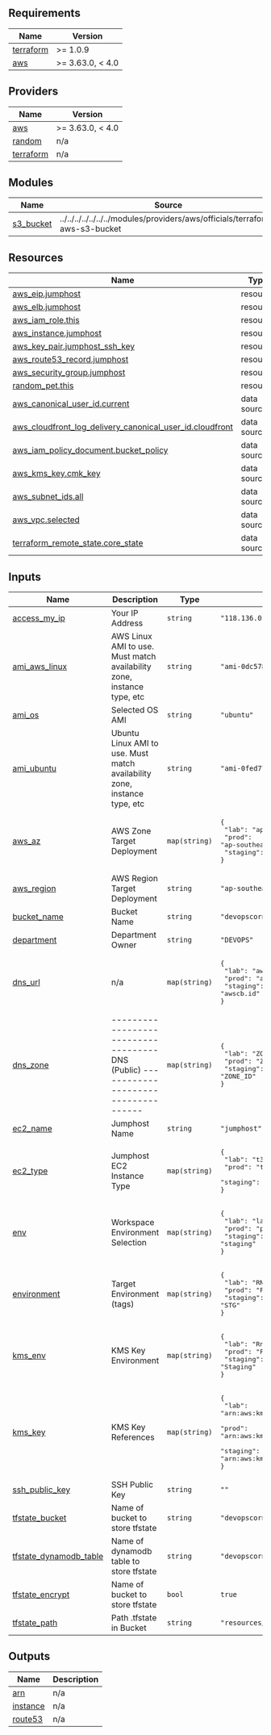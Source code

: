 <!-- BEGIN_TF_DOCS -->
## Requirements

| Name | Version |
|------|---------|
| <a name="requirement_terraform"></a> [terraform](#requirement\_terraform) | >= 1.0.9 |
| <a name="requirement_aws"></a> [aws](#requirement\_aws) | >= 3.63.0, < 4.0 |

## Providers

| Name | Version |
|------|---------|
| <a name="provider_aws"></a> [aws](#provider\_aws) | >= 3.63.0, < 4.0 |
| <a name="provider_random"></a> [random](#provider\_random) | n/a |
| <a name="provider_terraform"></a> [terraform](#provider\_terraform) | n/a |

## Modules

| Name | Source | Version |
|------|--------|---------|
| <a name="module_s3_bucket"></a> [s3\_bucket](#module\_s3\_bucket) | ../../../../../../../modules/providers/aws/officials/terraform-aws-s3-bucket | n/a |

## Resources

| Name | Type |
|------|------|
| [aws_eip.jumphost](https://registry.terraform.io/providers/hashicorp/aws/latest/docs/resources/eip) | resource |
| [aws_elb.jumphost](https://registry.terraform.io/providers/hashicorp/aws/latest/docs/resources/elb) | resource |
| [aws_iam_role.this](https://registry.terraform.io/providers/hashicorp/aws/latest/docs/resources/iam_role) | resource |
| [aws_instance.jumphost](https://registry.terraform.io/providers/hashicorp/aws/latest/docs/resources/instance) | resource |
| [aws_key_pair.jumphost_ssh_key](https://registry.terraform.io/providers/hashicorp/aws/latest/docs/resources/key_pair) | resource |
| [aws_route53_record.jumphost](https://registry.terraform.io/providers/hashicorp/aws/latest/docs/resources/route53_record) | resource |
| [aws_security_group.jumphost](https://registry.terraform.io/providers/hashicorp/aws/latest/docs/resources/security_group) | resource |
| [random_pet.this](https://registry.terraform.io/providers/hashicorp/random/latest/docs/resources/pet) | resource |
| [aws_canonical_user_id.current](https://registry.terraform.io/providers/hashicorp/aws/latest/docs/data-sources/canonical_user_id) | data source |
| [aws_cloudfront_log_delivery_canonical_user_id.cloudfront](https://registry.terraform.io/providers/hashicorp/aws/latest/docs/data-sources/cloudfront_log_delivery_canonical_user_id) | data source |
| [aws_iam_policy_document.bucket_policy](https://registry.terraform.io/providers/hashicorp/aws/latest/docs/data-sources/iam_policy_document) | data source |
| [aws_kms_key.cmk_key](https://registry.terraform.io/providers/hashicorp/aws/latest/docs/data-sources/kms_key) | data source |
| [aws_subnet_ids.all](https://registry.terraform.io/providers/hashicorp/aws/latest/docs/data-sources/subnet_ids) | data source |
| [aws_vpc.selected](https://registry.terraform.io/providers/hashicorp/aws/latest/docs/data-sources/vpc) | data source |
| [terraform_remote_state.core_state](https://registry.terraform.io/providers/hashicorp/terraform/latest/docs/data-sources/remote_state) | data source |

## Inputs

| Name | Description | Type | Default | Required |
|------|-------------|------|---------|:--------:|
| <a name="input_access_my_ip"></a> [access\_my\_ip](#input\_access\_my\_ip) | Your IP Address | `string` | `"118.136.0.0/22"` | no |
| <a name="input_ami_aws_linux"></a> [ami\_aws\_linux](#input\_ami\_aws\_linux) | AWS Linux AMI to use.  Must match availability zone, instance type, etc | `string` | `"ami-0dc5785603ad4ff54"` | no |
| <a name="input_ami_os"></a> [ami\_os](#input\_ami\_os) | Selected OS AMI | `string` | `"ubuntu"` | no |
| <a name="input_ami_ubuntu"></a> [ami\_ubuntu](#input\_ami\_ubuntu) | Ubuntu Linux AMI to use.  Must match availability zone, instance type, etc | `string` | `"ami-0fed77069cd5a6d6c"` | no |
| <a name="input_aws_az"></a> [aws\_az](#input\_aws\_az) | AWS Zone Target Deployment | `map(string)` | <pre>{<br>  "lab": "ap-southeast-1a",<br>  "prod": "ap-southeast-1b",<br>  "staging": "ap-southeast-1b"<br>}</pre> | no |
| <a name="input_aws_region"></a> [aws\_region](#input\_aws\_region) | AWS Region Target Deployment | `string` | `"ap-southeast-1"` | no |
| <a name="input_bucket_name"></a> [bucket\_name](#input\_bucket\_name) | Bucket Name | `string` | `"devopscorner-jumphost"` | no |
| <a name="input_department"></a> [department](#input\_department) | Department Owner | `string` | `"DEVOPS"` | no |
| <a name="input_dns_url"></a> [dns\_url](#input\_dns\_url) | n/a | `map(string)` | <pre>{<br>  "lab": "awscb.id",<br>  "prod": "awscb.id",<br>  "staging": "awscb.id"<br>}</pre> | no |
| <a name="input_dns_zone"></a> [dns\_zone](#input\_dns\_zone) | ------------------------------------ DNS (Public) ------------------------------------ | `map(string)` | <pre>{<br>  "lab": "ZONE_ID",<br>  "prod": "ZONE_ID",<br>  "staging": "ZONE_ID"<br>}</pre> | no |
| <a name="input_ec2_name"></a> [ec2\_name](#input\_ec2\_name) | Jumphost Name | `string` | `"jumphost"` | no |
| <a name="input_ec2_type"></a> [ec2\_type](#input\_ec2\_type) | Jumphost EC2 Instance Type | `map(string)` | <pre>{<br>  "lab": "t3.small",<br>  "prod": "t3.medium",<br>  "staging": "t3.medium"<br>}</pre> | no |
| <a name="input_env"></a> [env](#input\_env) | Workspace Environment Selection | `map(string)` | <pre>{<br>  "lab": "lab",<br>  "prod": "prod",<br>  "staging": "staging"<br>}</pre> | no |
| <a name="input_environment"></a> [environment](#input\_environment) | Target Environment (tags) | `map(string)` | <pre>{<br>  "lab": "RND",<br>  "prod": "PROD",<br>  "staging": "STG"<br>}</pre> | no |
| <a name="input_kms_env"></a> [kms\_env](#input\_kms\_env) | KMS Key Environment | `map(string)` | <pre>{<br>  "lab": "RnD",<br>  "prod": "Production",<br>  "staging": "Staging"<br>}</pre> | no |
| <a name="input_kms_key"></a> [kms\_key](#input\_kms\_key) | KMS Key References | `map(string)` | <pre>{<br>  "lab": "arn:aws:kms:ap-southeast-1:YOUR_AWS_ACCOUNT:key/CMK_KEY_HASH",<br>  "prod": "arn:aws:kms:ap-southeast-1:YOUR_AWS_ACCOUNT:key/CMK_KEY_HASH",<br>  "staging": "arn:aws:kms:ap-southeast-1:YOUR_AWS_ACCOUNT:key/CMK_KEY_HASH"<br>}</pre> | no |
| <a name="input_ssh_public_key"></a> [ssh\_public\_key](#input\_ssh\_public\_key) | SSH Public Key | `string` | `""` | no |
| <a name="input_tfstate_bucket"></a> [tfstate\_bucket](#input\_tfstate\_bucket) | Name of bucket to store tfstate | `string` | `"devopscorner-terraform-remote-state"` | no |
| <a name="input_tfstate_dynamodb_table"></a> [tfstate\_dynamodb\_table](#input\_tfstate\_dynamodb\_table) | Name of dynamodb table to store tfstate | `string` | `"devopscorner-terraform-state-lock"` | no |
| <a name="input_tfstate_encrypt"></a> [tfstate\_encrypt](#input\_tfstate\_encrypt) | Name of bucket to store tfstate | `bool` | `true` | no |
| <a name="input_tfstate_path"></a> [tfstate\_path](#input\_tfstate\_path) | Path .tfstate in Bucket | `string` | `"resources/jumphost/terraform.tfstate"` | no |

## Outputs

| Name | Description |
|------|-------------|
| <a name="output_arn"></a> [arn](#output\_arn) | n/a |
| <a name="output_instance"></a> [instance](#output\_instance) | n/a |
| <a name="output_route53"></a> [route53](#output\_route53) | n/a |
<!-- END_TF_DOCS -->